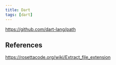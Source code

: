 ```yaml
---
title: Dart
tags: [dart]
---
```


<https://github.com/dart-lang/path>

## References

<https://rosettacode.org/wiki/Extract_file_extension>
